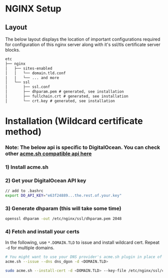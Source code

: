 # NGINX Setup

## Layout

The below layout displays the location of important configurations required for configuration of this nginx server along with it's ssl/tls certificate server blocks.

```txt
etc 
├── nginx
│   ├── sites-enabled
│   │   └── domain.tld.conf
|   |   └── ... and more
│   └── ssl
│       ├── ssl.conf
│       ├── dhparam.pem # generated, see installation
│       ├── fullchain.crt # generated, see installation
│       └── crt.key # generated, see installation
```

# Installation (Wildcard certificate method)

### **Note: The below api is specific to DigitalOcean. You can check other [acme.sh compatible api here](https://github.com/acmesh-official/acme.sh/wiki/dnsapi)**

### 1) Install acme.sh

### 2) Get your DigitalOcean API key

```bash
// add to .bashrc
export DO_API_KEY="e63f24889...the.rest.of.your.key"
```

### 3) Generate dhparam (this will take some time)

```bash
openssl dhparam -out /etc/nginx/ssl/dhparam.pem 2048
```

### 4) Fetch and install your certs

In the following, use `*.DOMAIN.TLD` to issue and install wildcard cert. Repeat `-d` for multiple domains.

```bash
# You might want to use your DNS provider's acme.sh plugin in place of dns_dgon, which is for DigitalOcean
acme.sh --issue --dns dns_dgon -d <DOMAIN.TLD>

sudo acme.sh --install-cert -d <DOMAIN.TLD> --key-file /etc/nginx/ssl/cert.key --fullchain-file /etc/nginx/ssl/fullchain.crt
```

